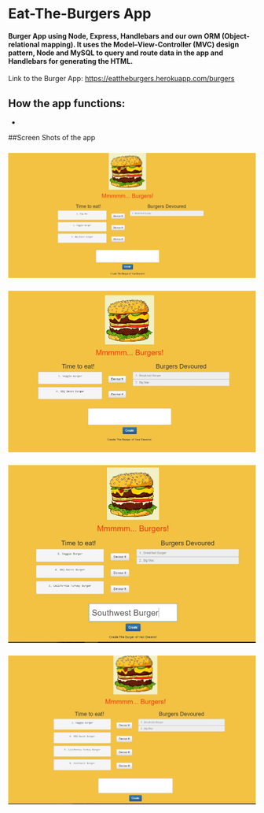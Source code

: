 # Eat-The-Burgers App

#### Burger App using Node, Express, Handlebars and our own ORM (Object-relational mapping). It uses the Model–View-Controller (MVC) design pattern, Node and MySQL to query and route data in the app and Handlebars for generating the HTML. 

Link to the Burger App: https://eattheburgers.herokuapp.com/burgers

## How the app functions:
*




##Screen Shots of the app

###
![Burgers](public/assets/images/ScreenShots/index.JPG)

###
![BigMac](public/assets/images/ScreenShots/BigMacDevoured.JPG)

###
![South](public/assets/images/ScreenShots/SouthwestBurger1.JPG)

###
![SouthWest](public/assets/images/ScreenShots/SouthwestBurger2.JPG)